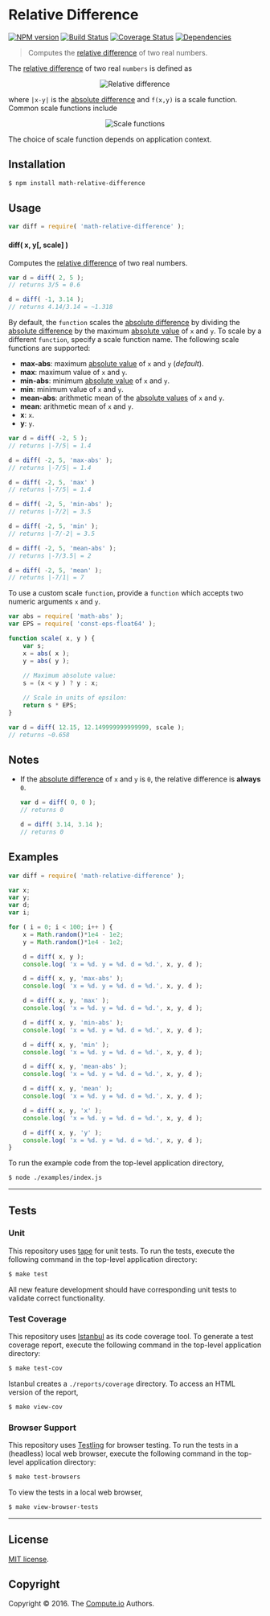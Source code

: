 Relative Difference
===
[![NPM version][npm-image]][npm-url] [![Build Status][build-image]][build-url] [![Coverage Status][coverage-image]][coverage-url] [![Dependencies][dependencies-image]][dependencies-url]

> Computes the [relative difference][relative-difference] of two real numbers.

The [relative difference][relative-difference] of two real `numbers` is defined as

<div class="equation" align="center" data-raw-text="\Delta(x,y) = \frac{|x - y|}{|f(x,y)|} = \left|\frac{x - y}{f(x,y)}\right|" data-equation="eq:relative_difference">
	<img src="https://cdn.rawgit.com/math-io/relative-difference/682615ae856109ddb1bf59eb3baea8ba20c9ab56/docs/img/relative_difference.svg" alt="Relative difference">
	<br>
</div>

where `|x-y|` is the [absolute difference][absolute-difference] and `f(x,y)` is a scale function. Common scale functions include

<div class="equation" align="center" data-raw-text="\begin{align*}f(x,y) &amp;= \max(|x|, |y|)\\f(x,y) &amp;= \max(x,y)\\ f(x,y) &amp;= \min(|x|,|y|)\\f(x,y) &amp;= \min(x,y) \\f(x,y) &amp;= \frac{|x|+|y|}{2} \\f(x,y) &amp;= \frac{x + y}{2}\end{align*}" data-equation="eq:scale_functions">
	<img src="https://cdn.rawgit.com/math-io/relative-difference/3251fd85fe26662f1e4e84038923015520177182/docs/img/scale_functions.svg" alt="Scale functions">
	<br>
</div>

The choice of scale function depends on application context.


## Installation

``` bash
$ npm install math-relative-difference
```


## Usage

``` javascript
var diff = require( 'math-relative-difference' );
```

#### diff( x, y[, scale] )

Computes the [relative difference][relative-difference] of two real numbers.

``` javascript
var d = diff( 2, 5 );
// returns 3/5 = 0.6

d = diff( -1, 3.14 );
// returns 4.14/3.14 = ~1.318
```

By default, the `function` scales the [absolute difference][absolute-difference] by dividing the [absolute difference][absolute-difference] by the maximum [absolute value][absolute-value] of `x` and `y`. To scale by a different `function`, specify a scale function name. The following scale functions are supported:

*	__max-abs__: maximum [absolute value][absolute-value] of `x` and `y` (*default*).
*	__max__: maximum value of `x` and `y`.
*	__min-abs__: minimum [absolute value][absolute-value] of `x` and `y`.
*	__min__: minimum value of `x` and `y`.
*	__mean-abs__: arithmetic mean of the [absolute values][absolute-value] of `x` and `y`.
*	__mean__: arithmetic mean of `x` and `y`.
*	__x__: `x`.
*	__y__: `y`.

``` javascript
var d = diff( -2, 5 );
// returns |-7/5| = 1.4

d = diff( -2, 5, 'max-abs' );
// returns |-7/5| = 1.4

d = diff( -2, 5, 'max' )
// returns |-7/5| = 1.4

d = diff( -2, 5, 'min-abs' );
// returns |-7/2| = 3.5

d = diff( -2, 5, 'min' );
// returns |-7/-2| = 3.5

d = diff( -2, 5, 'mean-abs' );
// returns |-7/3.5| = 2

d = diff( -2, 5, 'mean' );
// returns |-7/1| = 7
```

To use a custom scale `function`, provide a `function` which accepts two numeric arguments `x` and `y`.

``` javascript
var abs = require( 'math-abs' );
var EPS = require( 'const-eps-float64' );

function scale( x, y ) {
	var s;
	x = abs( x );
	y = abs( y );
	
	// Maximum absolute value:
	s = (x < y ) ? y : x;

	// Scale in units of epsilon: 
	return s * EPS;
}

var d = diff( 12.15, 12.149999999999999, scale );
// returns ~0.658
```


## Notes

*	If the [absolute difference][absolute-difference] of `x` and `y` is `0`, the relative difference is __always__ `0`.

	``` javascript
	var d = diff( 0, 0 );
	// returns 0

	d = diff( 3.14, 3.14 );
	// returns 0
	```


## Examples

``` javascript
var diff = require( 'math-relative-difference' );

var x;
var y;
var d;
var i;

for ( i = 0; i < 100; i++ ) {
	x = Math.random()*1e4 - 1e2;
	y = Math.random()*1e4 - 1e2;

	d = diff( x, y );
	console.log( 'x = %d. y = %d. d = %d.', x, y, d );

	d = diff( x, y, 'max-abs' );
	console.log( 'x = %d. y = %d. d = %d.', x, y, d );

	d = diff( x, y, 'max' );
	console.log( 'x = %d. y = %d. d = %d.', x, y, d );

	d = diff( x, y, 'min-abs' );
	console.log( 'x = %d. y = %d. d = %d.', x, y, d );

	d = diff( x, y, 'min' );
	console.log( 'x = %d. y = %d. d = %d.', x, y, d );

	d = diff( x, y, 'mean-abs' );
	console.log( 'x = %d. y = %d. d = %d.', x, y, d );

	d = diff( x, y, 'mean' );
	console.log( 'x = %d. y = %d. d = %d.', x, y, d );

	d = diff( x, y, 'x' );
	console.log( 'x = %d. y = %d. d = %d.', x, y, d );

	d = diff( x, y, 'y' );
	console.log( 'x = %d. y = %d. d = %d.', x, y, d );
}
```

To run the example code from the top-level application directory,

``` bash
$ node ./examples/index.js
```


---
## Tests

### Unit

This repository uses [tape][tape] for unit tests. To run the tests, execute the following command in the top-level application directory:

``` bash
$ make test
```

All new feature development should have corresponding unit tests to validate correct functionality.


### Test Coverage

This repository uses [Istanbul][istanbul] as its code coverage tool. To generate a test coverage report, execute the following command in the top-level application directory:

``` bash
$ make test-cov
```

Istanbul creates a `./reports/coverage` directory. To access an HTML version of the report,

``` bash
$ make view-cov
```


### Browser Support

This repository uses [Testling][testling] for browser testing. To run the tests in a (headless) local web browser, execute the following command in the top-level application directory:

``` bash
$ make test-browsers
```

To view the tests in a local web browser,

``` bash
$ make view-browser-tests
```

<!-- [![browser support][browsers-image]][browsers-url] -->


---
## License

[MIT license](http://opensource.org/licenses/MIT).


## Copyright

Copyright &copy; 2016. The [Compute.io][compute-io] Authors.


[npm-image]: http://img.shields.io/npm/v/math-relative-difference.svg
[npm-url]: https://npmjs.org/package/math-relative-difference

[build-image]: http://img.shields.io/travis/math-io/relative-difference/master.svg
[build-url]: https://travis-ci.org/math-io/relative-difference

[coverage-image]: https://img.shields.io/codecov/c/github/math-io/relative-difference/master.svg
[coverage-url]: https://codecov.io/github/math-io/relative-difference?branch=master

[dependencies-image]: http://img.shields.io/david/math-io/relative-difference.svg
[dependencies-url]: https://david-dm.org/math-io/relative-difference

[dev-dependencies-image]: http://img.shields.io/david/dev/math-io/relative-difference.svg
[dev-dependencies-url]: https://david-dm.org/dev/math-io/relative-difference

[github-issues-image]: http://img.shields.io/github/issues/math-io/relative-difference.svg
[github-issues-url]: https://github.com/math-io/relative-difference/issues

[tape]: https://github.com/substack/tape
[istanbul]: https://github.com/gotwarlost/istanbul
[testling]: https://ci.testling.com

[compute-io]: https://github.com/compute-io/
[absolute-value]: https://github.com/math-io/abs
[absolute-difference]: https://github.com/math-io/absolute-difference
[relative-difference]: https://en.wikipedia.org/wiki/Relative_change_and_difference
